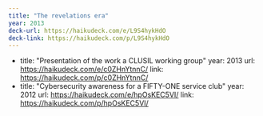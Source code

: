 ```yaml
---
title: "The revelations era"
year: 2013
deck-url: https://haikudeck.com/e/L9S4hykHdO
deck-link: https://haikudeck.com/p/L9S4hykHdO
---
```


- title: "Presentation of the work a CLUSIL working group"
  year: 2013
  url: https://haikudeck.com/e/c0ZHnYtnnC/
  link: https://haikudeck.com/p/c0ZHnYtnnC/
- title: "Cybersecurity awareness for a FIFTY-ONE service club"
  year: 2012
  url: https://haikudeck.com/e/hpOsKEC5VI/
  link: https://haikudeck.com/p/hpOsKEC5VI/
